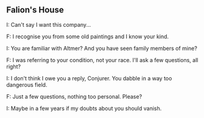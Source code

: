 ## Falion's House

I: Can't say I want this company...

F: I recognise you from some old paintings and I know your kind.

I: You are familiar with Altmer? And you have seen family members of mine?

F: I was referring to your condition, not your race. I'll ask a few questions, all right?

I: I don't think I owe you a reply, Conjurer. You dabble in a way too dangerous field.

F: Just a few questions, nothing too personal. Please?

I: Maybe in a few years if my doubts about you should vanish.
